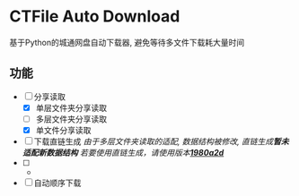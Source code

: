 # CTFile Auto Download
基于Python的城通网盘自动下载器, 避免等待多文件下载耗大量时间

## 功能
- [ ] 分享读取
    - [X] 单层文件夹分享读取
    - [ ] 多层文件夹分享读取
    - [X] 单文件分享读取
- [ ] 下载直链生成 *由于多层文件夹读取的适配, 数据结构被修改, 直链生成**暂未适配新数据结构** 若要使用直链生成，请使用版本[**1980a2d**](https://github.com/haarlemmer/CTFile-Auto-Download/commit/1980a2da776566a4668400a8f92f6cd5ee80f2c4)*
- [ ] *
- [ ] 自动顺序下载
